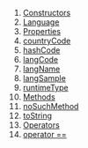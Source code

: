 1.  [Constructors](models_language_language_model/Language-class.html#constructors)
2.  [Language](models_language_language_model/Language/Language.html)
3.  [Properties](models_language_language_model/Language-class.html#instance-properties)
4.  [countryCode](models_language_language_model/Language/countryCode.html)
5.  [hashCode](https://api.flutter.dev/flutter/dart-core/Object/hashCode.html)
6.  [langCode](models_language_language_model/Language/langCode.html)
7.  [langName](models_language_language_model/Language/langName.html)
8.  [langSample](models_language_language_model/Language/langSample.html)
9.  [runtimeType](https://api.flutter.dev/flutter/dart-core/Object/runtimeType.html)
10. [Methods](models_language_language_model/Language-class.html#instance-methods)
11. [noSuchMethod](https://api.flutter.dev/flutter/dart-core/Object/noSuchMethod.html)
12. [toString](https://api.flutter.dev/flutter/dart-core/Object/toString.html)
13. [Operators](models_language_language_model/Language-class.html#operators)
14. [operator
    ==](https://api.flutter.dev/flutter/dart-core/Object/operator_equals.html)
